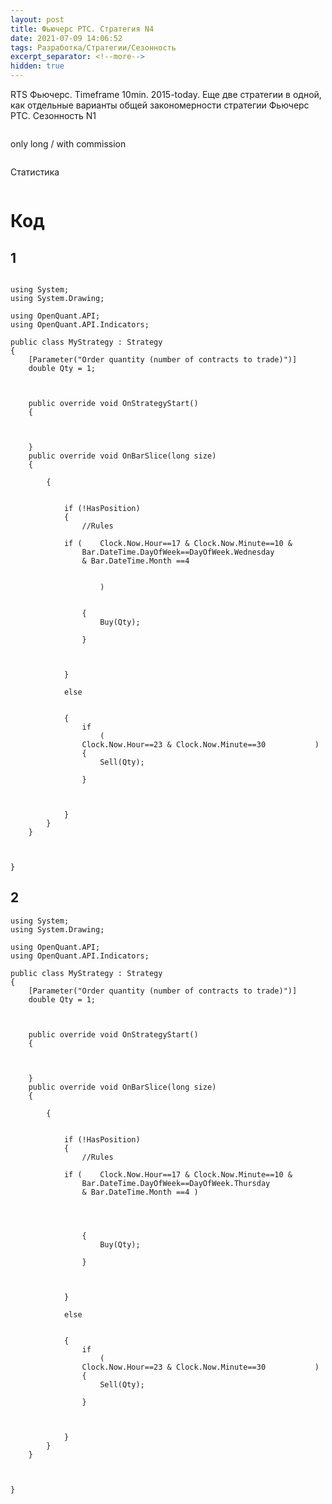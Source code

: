 ```yaml
---
layout: post
title: Фьючерс РТС. Стратегия N4
date: 2021-07-09 14:06:52
tags: Разработка/Стратегии/Сезонность
excerpt_separator: <!--more-->
hidden: true
---
```


RTS Фьючерс. Timeframe 10min. 2015-today.
Еще две стратегии в одной, как отдельные варианты общей закономерности стратегии Фьючерс РТС. Сезонность N1

<!--more-->

<img src="https://raw.githubusercontent.com/Ragve-hub/scribble/gh-pages/images/seasonal4_ch.png" alt="">

only long / with commission

<img src="https://raw.githubusercontent.com/Ragve-hub/scribble/gh-pages/images/seasonal4_p.png" alt="">

Статистика

<img src="https://raw.githubusercontent.com/Ragve-hub/scribble/gh-pages/images/seasonal4_s.png" alt="">


# Код

## 1

```

using System;
using System.Drawing;

using OpenQuant.API;
using OpenQuant.API.Indicators;

public class MyStrategy : Strategy
{
	[Parameter("Order quantity (number of contracts to trade)")]
	double Qty = 1;

	

	public override void OnStrategyStart()
	{
		

		
	}
	public override void OnBarSlice(long size)
	{

		{
			
         
			if (!HasPosition)
			{
				//Rules
				
			if (	Clock.Now.Hour==17 & Clock.Now.Minute==10 &
				Bar.DateTime.DayOfWeek==DayOfWeek.Wednesday
				& Bar.DateTime.Month ==4 
					
					
					)
					
				
				{
					Buy(Qty);
				
				}
			
		

			}
			
			else
			
			
			{
				if 			
					(
				Clock.Now.Hour==23 & Clock.Now.Minute==30 			)
				{
					Sell(Qty);
					
				}
				
			
			
			}
		}
	}

	

}
```

## 2

```
using System;
using System.Drawing;

using OpenQuant.API;
using OpenQuant.API.Indicators;

public class MyStrategy : Strategy
{
	[Parameter("Order quantity (number of contracts to trade)")]
	double Qty = 1;

	

	public override void OnStrategyStart()
	{
		

		
	}
	public override void OnBarSlice(long size)
	{

		{
			
         
			if (!HasPosition)
			{
				//Rules
				
			if (	Clock.Now.Hour==17 & Clock.Now.Minute==10 &
				Bar.DateTime.DayOfWeek==DayOfWeek.Thursday
				& Bar.DateTime.Month ==4 )
					
					
					
				
				{
					Buy(Qty);
				
				}
			
		

			}
			
			else
			
			
			{
				if 			
					(
				Clock.Now.Hour==23 & Clock.Now.Minute==30 			)
				{
					Sell(Qty);
					
				}
				
			
			
			}
		}
	}

	

}

```

















	
















